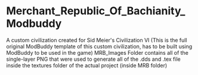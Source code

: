 # Merchant_Republic_Of_Bachianity_Modbuddy
A custom civilization created for Sid Meier's Civilization VI (This is the full original ModBuddy template of this custom civilization, has to be built using ModBuddy to be used in the game)
MRB_Images Folder contains all of the single-layer PNG that were used to generate all of the .dds and .tex file inside the textures folder of the actual project (inside MRB folder)
